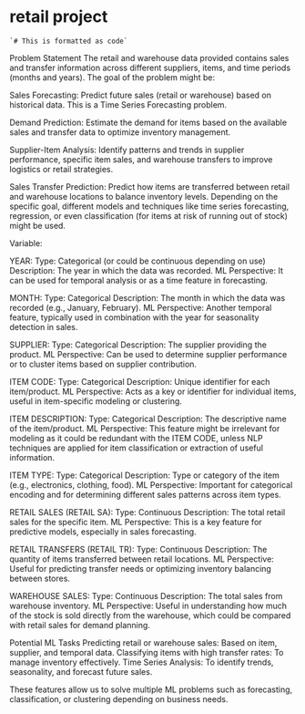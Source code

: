 #  retail project


```
`# This is formatted as code`
```

Problem Statement
The retail and warehouse data provided contains sales and transfer information across different suppliers, items, and time periods (months and years). The goal of the problem might be:

Sales Forecasting: Predict future sales (retail or warehouse) based on historical data. This is a Time Series Forecasting problem.

Demand Prediction: Estimate the demand for items based on the available sales and transfer data to optimize inventory management.

Supplier-Item Analysis: Identify patterns and trends in supplier performance, specific item sales, and warehouse transfers to improve logistics or retail strategies.

Sales Transfer Prediction: Predict how items are transferred between retail and warehouse locations to balance inventory levels.
Depending on the specific goal, different models and techniques like time series forecasting, regression, or even classification (for items at risk of running out of stock) might be used.

Variable:

YEAR:
Type: Categorical (or could be continuous depending on use)
Description: The year in which the data was recorded.
ML Perspective: It can be used for temporal analysis or as a time feature in forecasting.

MONTH:
Type: Categorical
Description: The month in which the data was recorded (e.g., January, February).
ML Perspective: Another temporal feature, typically used in combination with the year for seasonality detection in sales.

SUPPLIER:
Type: Categorical
Description: The supplier providing the product.
ML Perspective: Can be used to determine supplier performance or to cluster items based on supplier contribution.

ITEM CODE:
Type: Categorical
Description: Unique identifier for each item/product.
ML Perspective: Acts as a key or identifier for individual items, useful in item-specific modeling or clustering.

ITEM DESCRIPTION:
Type: Categorical
Description: The descriptive name of the item/product.
ML Perspective: This feature might be irrelevant for modeling as it could be redundant with the ITEM CODE, unless NLP techniques are applied for item classification or extraction of useful information.

ITEM TYPE:
Type: Categorical
Description: Type or category of the item (e.g., electronics, clothing, food).
ML Perspective: Important for categorical encoding and for determining different sales patterns across item types.

RETAIL SALES (RETAIL SA):
Type: Continuous
Description: The total retail sales for the specific item.
ML Perspective: This is a key feature for predictive models, especially in sales forecasting.

RETAIL TRANSFERS (RETAIL TR):
Type: Continuous
Description: The quantity of items transferred between retail locations.
ML Perspective: Useful for predicting transfer needs or optimizing inventory balancing between stores.

WAREHOUSE SALES:
Type: Continuous
Description: The total sales from warehouse inventory.
ML Perspective: Useful in understanding how much of the stock is sold directly from the warehouse, which could be compared with retail sales for demand planning.

Potential ML Tasks
Predicting retail or warehouse sales: Based on item, supplier, and temporal data.
Classifying items with high transfer rates: To manage inventory effectively.
Time Series Analysis: To identify trends, seasonality, and forecast future sales.

These features allow us to solve multiple ML problems such as forecasting, classification, or clustering depending on business needs.
